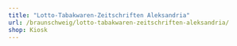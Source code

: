 ```yaml
---
title: "Lotto-Tabakwaren-Zeitschriften Aleksandria"
url: /braunschweig/lotto-tabakwaren-zeitschriften-aleksandria/
shop: Kiosk
---
```

